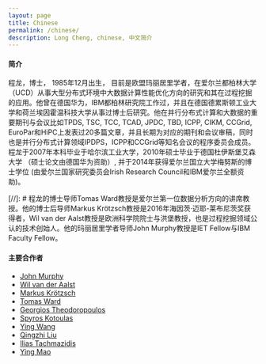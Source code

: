 ```yaml
---
layout: page
title: Chinese
permalink: /chinese/
description: Long Cheng, chinese, 中文简介
---
```


#### **简介**

程龙，博士， 1985年12月出生， 目前是欧盟玛丽居里学者，在爱尔兰都柏林大学（UCD）从事大型分布式环境中大数据计算性能优化方向的研究和其在过程挖掘的应用。他曾在德国华为，IBM都柏林研究院工作过，并且在德国德累斯顿工业大学和荷兰埃因霍温科技大学从事过博士后研究。他在并行分布式计算和大数据的重要期刊与会议比如TPDS, TSC, TCC, TCAD, JPDC, TBD, ICPP, CIKM, CCGrid, EuroPar和HiPC上发表过20多篇文章，并且长期为对应的期刊和会议审稿，同时也是并行分布式计算领域IPDPS，ICPP和CCGrid等知名会议的程序委员会成员。 程龙于2007年本科毕业于哈尔滨工业大学，2010年硕士毕业于德国杜伊斯堡艾森大学 （硕士论文由德国华为资助）, 并于2014年获得爱尔兰国立大学梅努斯的博士学位 (由爱尔兰国家研究委员会Irish Research Council和IBM爱尔兰全额资助)。

[//]: # 程龙的博士导师Tomas Ward教授是爱尔兰第一位数据分析方向的讲席教授。他的博士后导师Markus Kr&ouml;tzsch教授是2016年海因茨·迈耶-莱布尼茨奖获得者，Wil van der Aalst教授是欧洲科学院院士与洪堡教授，也是过程挖掘领域公认的技术创始人。他的玛丽居里学者导师John Murphy教授是IET Fellow与IBM Faculty Fellow。

#### **主要合作者**
- [John Murphy](http://www.ucd.ie/research/people/computerscience/professorjohnmurphy/)
- [Wil van der Aalst](http://www.padsweb.rwth-aachen.de/wvdaalst/)
- [Markus Kr&ouml;tzsch](https://iccl.inf.tu-dresden.de/web/Markus_Kr%C3%B6tzsch)
- [Tomas Ward](https://www.computing.dcu.ie/~tward/)
- [Georgios Theodoropoulos](http://www.gtheodoropoulos.com/)
- [Spyros Kotoulas](http://researcher.watson.ibm.com/researcher/view.php?person=ie-Spyros.Kotoulas)
- [Ying Wang](http://www.carch.ac.cn/~wangying/) 
- [Qingzhi Liu](http://www.win.tue.nl/~qingzhiliu/index.html)
- [Ilias Tachmazidis](http://iliastachmazidis.blogspot.co.uk/)
- [Ying Mao](https://yingmao.github.io/)